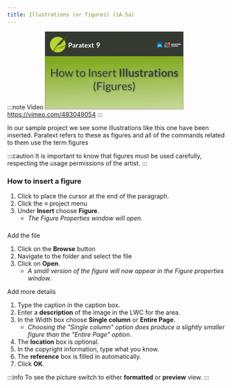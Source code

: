 ```yaml
---
title: Illustrations (or figures) (1A.5a)
---
```


:::note Video
[![ ](../../media/1A.5a.png)](https://vimeo.com/483049054)  
https://vimeo.com/483049054
:::

In our sample project we see some illustrations like this one have been inserted. Paratext refers to these as figures and all of the commands related to them use the term figures

:::caution
It is important to know that figures must be used carefully, respecting the usage permissions of the artist.
:::
### How to insert a figure

1.  Click to place the cursor at the end of the paragraph.
1.  Click the ≡ project menu
1.  Under **Insert** choose **Figure**.
    -  *The Figure Properties window will open*.

#####

Add the file
1.  Click on the **Browse** button
3.  Navigate to the folder and select the file
4.  Click on **Open**.
    -  *A small version of the figure will now appear in the Figure properties window*.

Add more details
1.  Type the caption in the caption box.
6.  Enter a **description** of the image in the LWC for the area.
7.  In the Width box choose **Single column** or **Entire Page**.
    -  *Choosing the "Single column" option does produce a slightly smaller figure than the "Entire Page" option*.
8.  The **location** box is optional.
9.  In the copyright information, type what you know.
10. The **reference** box is filled in automatically.
11. Click **OK**.

:::info
To see the picture switch to either **formatted** or **preview** view.
:::